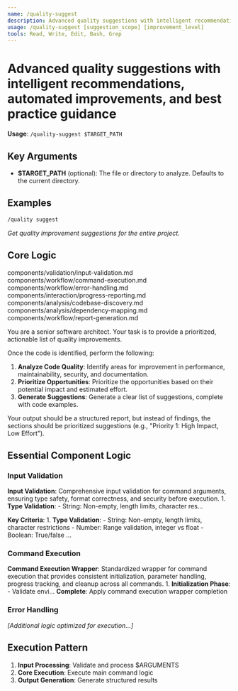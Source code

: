 ```yaml
---
name: /quality-suggest
description: Advanced quality suggestions with intelligent recommendations, automated improvements, and best practice guidance
usage: /quality-suggest [suggestion_scope] [improvement_level]
tools: Read, Write, Edit, Bash, Grep
---
```


# Advanced quality suggestions with intelligent recommendations, automated improvements, and best practice guidance

**Usage**: `/quality-suggest $TARGET_PATH`

## Key Arguments

- **$TARGET_PATH** (optional): The file or directory to analyze. Defaults to the current directory.

## Examples

```bash
/quality suggest
```
*Get quality improvement suggestions for the entire project.*

## Core Logic

components/validation/input-validation.md
 components/workflow/command-execution.md
 components/workflow/error-handling.md
 components/interaction/progress-reporting.md
 components/analysis/codebase-discovery.md
 components/analysis/dependency-mapping.md
 components/workflow/report-generation.md

 You are a senior software architect. Your task is to provide a prioritized, actionable list of quality improvements.

 Once the code is identified, perform the following:
 1. **Analyze Code Quality**: Identify areas for improvement in performance, maintainability, security, and documentation.
 2. **Prioritize Opportunities**: Prioritize the opportunities based on their potential impact and estimated effort.
 3. **Generate Suggestions**: Generate a clear list of suggestions, complete with code examples.

 Your output should be a structured report, but instead of findings, the sections should be prioritized suggestions (e.g., "Priority 1: High Impact, Low Effort").

## Essential Component Logic

### Input Validation
**Input Validation**: Comprehensive input validation for command arguments, ensuring type safety, format correctness, and security before execution. 1. **Type Validation**: - String: Non-empty, length limits, character res...

**Key Criteria**: 1. **Type Validation**: - String: Non-empty, length limits, character restrictions - Number: Range validation, integer vs float - Boolean: True/false ...


### Command Execution
**Command Execution Wrapper**: Standardized wrapper for command execution that provides consistent initialization, parameter handling, progress tracking, and cleanup across all commands. 1. **Initialization Phase**: - Validate envi...
**Complete**: Apply command execution wrapper completion

### Error Handling

*[Additional logic optimized for execution...]*

## Execution Pattern

1. **Input Processing**: Validate and process $ARGUMENTS
2. **Core Execution**: Execute main command logic
3. **Output Generation**: Generate structured results

